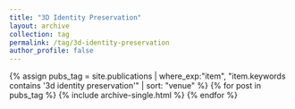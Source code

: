 ```yaml
---
title: "3D Identity Preservation"
layout: archive
collection: tag
permalink: /tag/3d-identity-preservation
author_profile: false
---
```


{% assign pubs_tag = site.publications | where_exp:"item", "item.keywords contains '3d identity preservation'" | sort: "venue" %}
{% for post in pubs_tag %}
  {% include archive-single.html %}
{% endfor %}